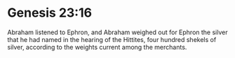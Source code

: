 # Genesis 23:16

Abraham listened to Ephron, and Abraham weighed out for Ephron the silver that he had named in the hearing of the Hittites, four hundred shekels of silver, according to the weights current among the merchants.
